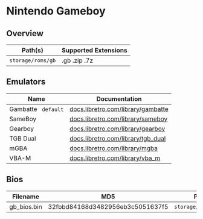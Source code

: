 # Nintendo Gameboy

## Overview

| Path(s) | Supported Extensions |
| --- | --- |
| `storage/roms/gb` | .gb .zip .7z |

## Emulators

| Name | Documentation |
| --- | --- |
| Gambatte &nbsp; `default` | [docs.libretro.com/library/gambatte](https://docs.libretro.com/library/gambatte/) |
| SameBoy | [docs.libretro.com/library/sameboy](https://docs.libretro.com/library/sameboy/) |
| Gearboy | [docs.libretro.com/library/gearboy](https://docs.libretro.com/library/gearboy/) |
| TGB Dual | [docs.libretro.com/library/tgb_dual](https://docs.libretro.com/library/tgb_dual/) |
| mGBA | [docs.libretro.com/library/mgba](https://docs.libretro.com/library/mgba/) |
| VBA-M | [docs.libretro.com/library/vba_m](https://docs.libretro.com/library/vba_m/) |

## Bios

| Filename | MD5 | Path |
| --- | --- | --- |
| gb_bios.bin | 32fbbd84168d3482956eb3c5051637f5 | `storage/roms/bios` |